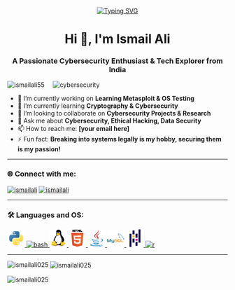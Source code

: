 <p align="center">
  <a href="https://github.com/ismailali025">
    <img src="https://readme-typing-svg.herokuapp.com?size=24&color=00FFAB&lines=Cybersecurity+Enthusiast;Learning+and+Exploring+New+OS;Building+Cybersecurity+Projects;Exploring+AI+Tools+for+Automation" alt="Typing SVG" />
  </a>
</p> <h1 align="center">Hi 👋,  
I'm Ismail Ali</h1>
<h3 align="center">A Passionate Cybersecurity Enthusiast & Tech Explorer from India</h3>

<img align="right" alt="cybersecurity" width="400" src="https://media.giphy.com/media/fQZX2aoRC1Tqw/giphy.gif">

<p align="left"> <img src="https://komarev.com/ghpvc/?username=ismailali55&label=Profile%20views&color=0e75b6&style=flat" alt="ismailali55" /> </p>

- 🔭 I’m currently working on **Learning Metasploit & OS Testing**  
- 🌱 I’m currently learning **Cryptography & Cybersecurity**  
- 👯 I’m looking to collaborate on **Cybersecurity Projects & Research**  
- 💬 Ask me about **Cybersecurity, Ethical Hacking, Data Security**  
- 📫 How to reach me: **[your email here]**  
- ⚡ Fun fact: **Breaking into systems legally is my hobby, securing them is my passion!**  

---

<h3 align="left">🌐 Connect with me:</h3>
<p align="left">
<a href="https://linkedin.com/in/ismailali2004" target="blank"><img align="center" src="https://raw.githubusercontent.com/rahuldkjain/github-profile-readme-generator/master/src/images/icons/Social/linked-in-alt.svg" alt="ismailali" height="30" width="40" /></a>
<a href="https://instagram.com/ismail.ali_04" target="blank"><img align="center" src="https://raw.githubusercontent.com/rahuldkjain/github-profile-readme-generator/master/src/images/icons/Social/instagram.svg" alt="ismailali" height="30" width="40" /></a>

</p>

---

<h3 align="left">🛠️ Languages and OS:</h3>
<p align="left"> 
<a href="https://www.python.org" target="_blank" rel="noreferrer"> <img src="https://raw.githubusercontent.com/devicons/devicon/master/icons/python/python-original.svg" alt="python" width="40" height="40"/> </a>
<a href="https://www.gnu.org/software/bash/" target="_blank" rel="noreferrer"> <img src="https://www.vectorlogo.zone/logos/gnu_bash/gnu_bash-icon.svg" alt="bash" width="40" height="40"/> </a>
<a href="https://www.linux.org/" target="_blank" rel="noreferrer"> <img src="https://raw.githubusercontent.com/devicons/devicon/master/icons/linux/linux-original.svg" alt="linux" width="40" height="40"/> </a>
<a href="https://www.w3.org/html/" target="_blank" rel="noreferrer"> <img src="https://raw.githubusercontent.com/devicons/devicon/master/icons/html5/html5-original-wordmark.svg" alt="html5" width="40" height="40"/> </a>
<a href="https://www.java.com" target="_blank" rel="noreferrer"> <img src="https://raw.githubusercontent.com/devicons/devicon/master/icons/java/java-original.svg" alt="java" width="40" height="40"/> </a>
<a href="https://www.mysql.com/" target="_blank" rel="noreferrer"> <img src="https://raw.githubusercontent.com/devicons/devicon/master/icons/mysql/mysql-original-wordmark.svg" alt="mysql" width="40" height="40"/> </a>
<a href="https://pandas.pydata.org/" target="_blank" rel="noreferrer"> <img src="https://raw.githubusercontent.com/devicons/devicon/master/icons/pandas/pandas-original.svg" alt="pandas" width="40" height="40"/> </a>
<a href="https://www.r-project.org/" target="_blank" rel="noreferrer"> <img src="https://www.vectorlogo.zone/logos/r-project/r-project-icon.svg" alt="r" width="40" height="40"/> </a>
</p>

---

<p><img align="left" src="https://github-readme-stats.vercel.app/api/top-langs?username=ismailali025&show_icons=true&locale=en&layout=compact" alt="ismailali025" /></p>

<p>&nbsp;<img align="center" src="https://github-readme-stats.vercel.app/api?username=ismailali025&show_icons=true&locale=en" alt="ismailali025" /></p>

<p><img align="center" src="https://github-readme-streak-stats.herokuapp.com/?user=ismailali025&" alt="ismailali025" /></p>
